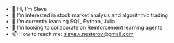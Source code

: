 - 👋 Hi, I’m Slava
- 👀 I’m interested in stock market analysis and algorithmic trading
- 🌱 I’m currently learning SQL, Python, Julia
- 💞️ I’m looking to collaborate on Reinforcement learning agents
- 📫 How to reach me: slava.v.nesterov@gmail.com

<!---
Vyachez/Vyachez is a ✨ special ✨ repository because its `README.md` (this file) appears on your GitHub profile.
You can click the Preview link to take a look at your changes.
--->
